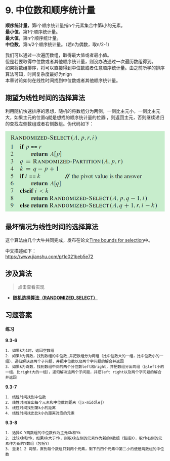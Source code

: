 # 9. 中位数和顺序统计量

**顺序统计量**，第i个顺序统计量指n个元素集合中第i小的元素。  
**最小值**，第1个顺序统计量。  
**最大值**，第n个顺序统计量。  
**中位数**，第n/2个顺序统计量。（若n为偶数，取n/2-1） 

我们可以通过一次遍历数组，取得最大值或者最小值。  
但是若要取得中位数或者其他顺序统计量，则没办法通过一次遍历数组得到。   
如果将数组排序，将可以直接得到中位数或者任意顺序统计量。由之前所学的排序算法可知，时间复杂度最好为nlgn  
本章讨论如何在线性时间找到中位数或者其他顺序统计量。

## 期望为线性时间的选择算法

利用随机快速排序的思想，随机的将数组分为两侧，一侧比主元小，一侧比主元大，如果主元的位置q就是想找的顺序统计量的位置i，则返回主元，否则继续递归的查找左侧数组或者右侧数组。伪代码如下：  

![随机选择算法](/.res/09_RANDOMIZED_SELECT.PNG)  

## 最坏情况为线性时间的选择算法

这个算法由几个大牛共同完成，发布在论文[Time bounds for selection](https://www.sciencedirect.com/science/article/pii/S0022000073800339)中。  

中文描述如下：  
https://www.jianshu.com/p/1c021beb5e72

## 涉及算法
> 点击查看实现
+ **[随机选择算法（RANDOMIZED_SELECT）](/Code/Algorithms/A-09-2-RandomizedSelect/randomized_select_realization.c)** 

## 习题答案
#### 练习
**9.3-6**
```
1. 如果k为1时，返回空数组
2. 如果k为偶数，找到数组的中位数,并把数组分为两组（比中位数大的一组，比中位数小的一组），递归解决这两个子问题，并把中位数以及两个字问题的解合并返回
3. 如果k为奇数，找到数组中间的两个分位数left和right，并把数组分出两组（比left小的一组，比right大的一组），递归解决这两个子问题，并把left right以及两个字问题的解合并返回
```
**9.3-7**
```
1. 线性时间找到中位数
2. 线性时间算出每个元素和中位数的距离（|x-middle|）
3. 线性时间找到第k小的距离
4. 线性时间找出比k小的距离对应的元素
```
**9.3-8**
```
1. 选择X Y两数组的中位数作为主元Xk和Yk
2. 比较Xk和Yk，如果Xk大于Yk，则取Xk左侧的元素作为新的X数组（包括X），取Yk右侧的元素作为新的Y数组（包括Y）
3. 重复1 2 两部，直到每个数组只剩两个元素，剩下的四个元素中第二小的便是两数组的中位数
```